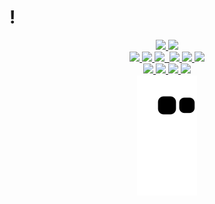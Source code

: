 # !


<div style="display: inline_block" align="center">
<a href="https://github.com/paivaas">
  <img height="140em" src="https://github-readme-stats.vercel.app/api?username=paivaas&show_icons=true&theme=material-gruvbox&include_all_comits=true&count_private=true"/>
  <img height="140em" src="https://github-readme-stats.vercel.app/api/top-langs/?username=paivaas&layout-compact&langs_count=16&theme=material-gruvbox"/>
</div>

  
<div style="display: inline_block" align="center">
 <img src="https://img.shields.io/badge/HTML5-E34F26?style=for-the-badge&logo=html5&logoColor=white">
 <img src="https://img.shields.io/badge/CSS3-1572B6?style=for-the-badge&logo=css3&logoColor=white">
 <img src="https://img.shields.io/badge/MySQL-00000F?style=for-the-badge&logo=mysql&logoColor=white">
 <img src"https://img.shields.io/badge/Microsoft_Azure-0089D6?style=for-the-badge&logo=microsoft-azure&logoColor=white">
 <img src="https://img.shields.io/badge/Amazon_AWS-232F3E?style=for-the-badge&logo=amazon-aws&logoColor=white"> 
 <img src="https://img.shields.io/badge/Git-E34F26?style=for-the-badge&logo=git&logoColor=white">
 <img src="https://img.shields.io/badge/Java-ED8B00?style=for-the-badge&logo=java&logoColor=white">
 <link rel="stylesheet" href="https://cdn.jsdelivr.net/gh/devicons/devicon@v2.15.1/devicon.min.css">
 </div>
  
 <div style="display: inline_block" align="center">
  <img height="40em" src="https://cdn.jsdelivr.net/gh/devicons/devicon/icons/canva/canva-original.svg" />
 <img height="40em" src="https://cdn.jsdelivr.net/gh/devicons/devicon/icons/linux/linux-original.svg" />
  <img height="40em" src="https://cdn.jsdelivr.net/gh/devicons/devicon/icons/vscode/vscode-original.svg" />
   <img height="40em" src="https://cdn.jsdelivr.net/gh/devicons/devicon/icons/figma/figma-original.svg" />
</div>
  
<div align="center">
   <img src="https://github.com/Paivaas/Paivaas/blob/output/github-contribution-grid-snake.svg">
</div>
